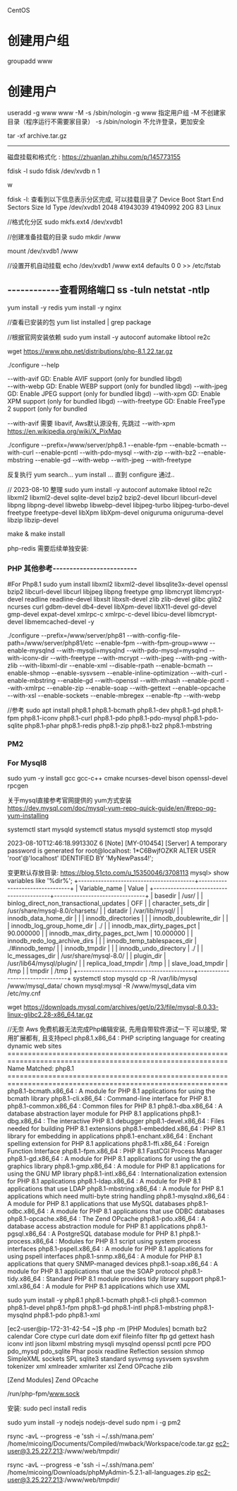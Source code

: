 CentOS

# 创建用户组
groupadd www
# 创建用户
useradd -g www www -M -s /sbin/nologin
-g www 指定用户组
-M 不创建家目录（程序运行不需要家目录）
-s /sbin/nologin 不允许登录，更加安全


tar -xf archive.tar.gz

---------------
磁盘挂载和格式化 : https://zhuanlan.zhihu.com/p/145773155

fdisk -l
sudo fdisk /dev/xvdb 
n
1


w

fdisk -l:  查看到以下信息表示分区完成, 可以挂载目录了
Device     Boot Start      End  Sectors Size Id Type
/dev/xvdb1       2048 41943039 41940992  20G 83 Linux

//格式化分区
sudo mkfs.ext4 /dev/xvdb1

//创建准备挂载的目录
sudo mkdir /www

mount /dev/xvdb1 /www

//设置开机自动挂载
echo /dev/xvdb1 /www ext4 defaults 0 0 >> /etc/fstab

------------查看网络端口
ss -tuln
netstat -ntlp 
------------------

yum install -y redis
yum install -y nginx

//查看已安装的包
yum list installed | grep package


//根据官网安装依赖
sudo yum install -y autoconf automake libtool re2c

wget https://www.php.net/distributions/php-8.1.22.tar.gz

./configure --help

  --with-avif             GD: Enable AVIF support (only for bundled libgd)    
  --with-webp             GD: Enable WEBP support (only for bundled libgd)
  --with-jpeg             GD: Enable JPEG support (only for bundled libgd)
  --with-xpm              GD: Enable XPM support (only for bundled libgd)
  --with-freetype         GD: Enable FreeType 2 support (only for bundled

--with-avif  需要 libavif, Aws默认源没有,  先跳过
--with-xpm  https://en.wikipedia.org/wiki/X_PixMap

./configure --prefix=/www/server/php8.1 --enable-fpm --enable-bcmath --with-curl --enable-pcntl  --with-pdo-mysql --with-zip --with-bz2 --enable-mbstring --enable-gd --with-webp --with-jpeg  --with-freetype

反复执行  yum search... yum install ...  直到 configure 通过..

// 2023-08-10 整理
sudo yum install -y autoconf automake libtool re2c libxml2 libxml2-devel sqlite-devel bzip2 bzip2-devel libcurl libcurl-devel libpng libpng-devel libwebp libwebp-devel libjpeg-turbo libjpeg-turbo-devel freetype freetype-devel libXpm libXpm-devel oniguruma oniguruma-devel libzip libzip-devel


make & make install


php-redis 需要后续单独安装:

### PHP 其他参考-------------------------


#For Php8.1
sudo yum install libxml2 libxml2-devel libsqlite3x-devel openssl bzip2 libcurl-devel libcurl libjpeg libpng freetype gmp libmcrypt libmcrypt-devel readline readline-devel libxslt libxslt-devel zlib zlib-devel glibc glib2 ncurses curl gdbm-devel db4-devel libXpm-devel libX11-devel gd-devel gmp-devel expat-devel xmlrpc-c xmlrpc-c-devel libicu-devel libmcrypt-devel libmemcached-devel -y



./configure --prefix=/www/server/php81 --with-config-file-path=/www/server/php81/etc --enable-fpm --with-fpm-group=www --enable-mysqlnd --with-mysqli=mysqlnd --with-pdo-mysql=mysqlnd --with-iconv-dir --with-freetype --with-mcrypt --with-jpeg --with-png -with-zlib --with-libxml-dir --enable-xml --disable-rpath --enable-bcmath --enable-shmop --enable-sysvsem --enable-inline-optimization --with-curl -enable-mbstring --enable-gd --with-openssl --with-mhash --enable-pcntl --with-xmlrpc --enable-zip --enable-soap --with-gettext --enable-opcache --with-xsl --enable-sockets --enable-mbregex --enable-ftp --with-webp

//参考
sudo apt install php8.1 php8.1-bcmath php8.1-dev php8.1-gd php8.1-fpm php8.1-iconv php8.1-curl php8.1-pdo php8.1-pdo-mysql php8.1-pdo-sqlite php8.1-phar php8.1-redis php8.1-zip php8.1-bz2 php8.1-mbstring

### PM2 

### For Mysql8
sudo yum -y install gcc gcc-c++ cmake ncurses-devel bison openssl-devel rpcgen


关于mysql直接参考官网提供的 yum方式安装
https://dev.mysql.com/doc/mysql-yum-repo-quick-guide/en/#repo-qg-yum-installing

systemctl start mysqld
systemctl status mysqld
systemctl stop mysqld

2023-08-10T12:46:18.991330Z 6 [Note] [MY-010454] [Server] A temporary password is generated for root@localhost: 1*C6BwjfOZKR
ALTER USER 'root'@'localhost' IDENTIFIED BY 'MyNewPass4!';

变更默认存放目录: https://blog.51cto.com/u_15350046/3708113
mysql> show variables like '%dir%';
+-----------------------------------------+--------------------------------+
| Variable_name                           | Value                          |
+-----------------------------------------+--------------------------------+
| basedir                                 | /usr/                          |
| binlog_direct_non_transactional_updates | OFF                            |
| character_sets_dir                      | /usr/share/mysql-8.0/charsets/ |
| datadir                                 | /var/lib/mysql/                |
| innodb_data_home_dir                    |                                |
| innodb_directories                      |                                |
| innodb_doublewrite_dir                  |                                |
| innodb_log_group_home_dir               | ./                             |
| innodb_max_dirty_pages_pct              | 90.000000                      |
| innodb_max_dirty_pages_pct_lwm          | 10.000000                      |
| innodb_redo_log_archive_dirs            |                                |
| innodb_temp_tablespaces_dir             | ./#innodb_temp/                |
| innodb_tmpdir                           |                                |
| innodb_undo_directory                   | ./                             |
| lc_messages_dir                         | /usr/share/mysql-8.0/          |
| plugin_dir                              | /usr/lib64/mysql/plugin/       |
| replica_load_tmpdir                     | /tmp                           |
| slave_load_tmpdir                       | /tmp                           |
| tmpdir                                  | /tmp                           |
+-----------------------------------------+--------------------------------+
systemctl stop mysqld
cp -R /var/lib/mysql /www/mysql_data/
chown mysql:mysql -R /www/mysql_data
vim /etc/my.cnf


wget https://downloads.mysql.com/archives/get/p/23/file/mysql-8.0.33-linux-glibc2.28-x86_64.tar.gz




//无奈 Aws 免费机器无法完成Php编辑安装, 先用自带软件源试一下   可以接受, 常用扩展都有, 且支持pecl 
php8.1.x86_64 : PHP scripting language for creating dynamic web sites
============================================================================================================ Name Matched: php8.1 ============================================================================================================
php8.1-bcmath.x86_64 : A module for PHP 8.1 applications for using the bcmath library
php8.1-cli.x86_64 : Command-line interface for PHP 8.1
php8.1-common.x86_64 : Common files for PHP 8.1
php8.1-dba.x86_64 : A database abstraction layer module for PHP 8.1 applications
php8.1-dbg.x86_64 : The interactive PHP 8.1 debugger
php8.1-devel.x86_64 : Files needed for building PHP 8.1 extensions
php8.1-embedded.x86_64 : PHP 8.1 library for embedding in applications
php8.1-enchant.x86_64 : Enchant spelling extension for PHP 8.1 applications
php8.1-ffi.x86_64 : Foreign Function Interface
php8.1-fpm.x86_64 : PHP 8.1 FastCGI Process Manager
php8.1-gd.x86_64 : A module for PHP 8.1 applications for using the gd graphics library
php8.1-gmp.x86_64 : A module for PHP 8.1 applications for using the GNU MP library
php8.1-intl.x86_64 : Internationalization extension for PHP 8.1 applications
php8.1-ldap.x86_64 : A module for PHP 8.1 applications that use LDAP
php8.1-mbstring.x86_64 : A module for PHP 8.1 applications which need multi-byte string handling
php8.1-mysqlnd.x86_64 : A module for PHP 8.1 applications that use MySQL databases
php8.1-odbc.x86_64 : A module for PHP 8.1 applications that use ODBC databases
php8.1-opcache.x86_64 : The Zend OPcache
php8.1-pdo.x86_64 : A database access abstraction module for PHP 8.1 applications
php8.1-pgsql.x86_64 : A PostgreSQL database module for PHP 8.1
php8.1-process.x86_64 : Modules for PHP 8.1 script using system process interfaces
php8.1-pspell.x86_64 : A module for PHP 8.1 applications for using pspell interfaces
php8.1-snmp.x86_64 : A module for PHP 8.1 applications that query SNMP-managed devices
php8.1-soap.x86_64 : A module for PHP 8.1 applications that use the SOAP protocol
php8.1-tidy.x86_64 : Standard PHP 8.1 module provides tidy library support
php8.1-xml.x86_64 : A module for PHP 8.1 applications which use XML

sudo yum install -y php8.1 php8.1-bcmath php8.1-cli php8.1-common php8.1-devel php8.1-fpm php8.1-gd php8.1-intl php8.1-mbstring php8.1-mysqlnd php8.1-pdo php8.1-xml 

[ec2-user@ip-172-31-42-54 ~]$ php -m
[PHP Modules]
bcmath
bz2
calendar
Core
ctype
curl
date
dom
exif
fileinfo
filter
ftp
gd
gettext
hash
iconv
intl
json
libxml
mbstring
mysqli
mysqlnd
openssl
pcntl
pcre
PDO
pdo_mysql
pdo_sqlite
Phar
posix
readline
Reflection
session
shmop
SimpleXML
sockets
SPL
sqlite3
standard
sysvmsg
sysvsem
sysvshm
tokenizer
xml
xmlreader
xmlwriter
xsl
Zend OPcache
zlib

[Zend Modules]
Zend OPcache


/run/php-fpm/www.sock

安装: sudo pecl install redis


sudo yum install -y nodejs nodejs-devel
sudo npm i -g pm2


 rsync -avL --progress -e 'ssh -i ~/.ssh/mana.pem' /home/micoing/Documents/Compiled/mwback/Workspace/code.tar.gz ec2-user@3.25.227.213:/www/web/tmpdir/

 rsync -avL --progress -e 'ssh -i ~/.ssh/mana.pem' /home/micoing/Downloads/phpMyAdmin-5.2.1-all-languages.zip ec2-user@3.25.227.213:/www/web/tmpdir/